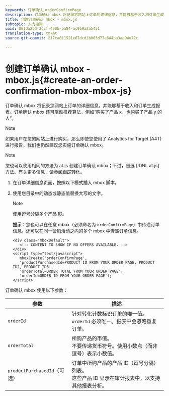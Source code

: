 ```yaml
---
keywords: 订单确认;orderConfirmPage
description: 订单确认 mbox 将记录您网站上订单的详细信息，并能够基于收入和订单生成报表。订单确认 mbox 还可驱动推荐算法，例如“购买了产品 x，也购买了产品 y 的人”。
title: 创建订单确认 mbox - mbox.js
subtopic: 入门指南
uuid: 001da2bd-2ccf-490b-ba84-ac9b9a2a5451
translation-type: tm+mt
source-git-commit: 217ca811521e67dcd1b063d77a644ba3ae94a72c

---
```



# 创建订单确认 mbox - mbox.js{#create-an-order-confirmation-mbox-mbox-js}

订单确认 mbox 将记录您网站上订单的详细信息，并能够基于收入和订单生成报表。订单确认 mbox 还可驱动推荐算法，例如“购买了产品 x，也购买了产品 y 的人”。

>[!NOTE]
>
>如果用户在您的网站上进行购买，那么即使您使用了 Analytics for Target (A4T) 进行报告，我们也仍然建议您实施订单确认 mbox。

>[!NOTE]
>
>您也可以使用相同的方法为 at.js 创建订单确认 mbox；不过，首选 [!DNL at.js] 方法。有关更多信息，请参阅[跟踪转化](../../../c-implementing-target/c-implementing-target-for-client-side-web/how-to-deployatjs/implementing-target-without-a-tag-manager.md#task_E85D2F64FEB84201A594F2288FABF053)。

1. 在订单详细信息页面，按照以下模式插入 mbox 脚本。
1. 使用您目录中的动态或静态值替换大写的文字。

   >[!NOTE]
   >
   >使用逗号分隔多个产品 ID。

   **提示：**&#x200B;您也可以在任意 mbox（必须命名为 `orderConfirmPage`）中传递订单信息。还可以在同一营销活动之内的多个 mbox 中传递订单信息。

   ```
   <div class="mboxDefault"> 
      <!-- CONTENT TO SHOW IF NO OFFERS AVAILABLE. --> 
   </div> 
   <script type="text/javascript">    
      mboxCreate('orderConfirmPage', 
      'productPurchasedId=PRODUCT ID FROM YOUR ORDER PAGE, PRODUCT ID2, PRODUCT ID3', 
      'orderTotal=ORDER TOTAL FROM YOUR ORDER PAGE', 
      'orderId=ORDER ID FROM YOUR ORDER PAGE'); 
   </script> 
   ```

订单确认 mbox 使用以下参数：

| 参数 | 描述 |
|--- |--- |
| `orderId` | 针对转化计数标识订单的唯一值。<br>`orderId` 必须唯一。报表中会忽略重复订单。 |
| `orderTotal` | 所购产品的币值。<br>不要传递货币符号。使用小数点（而非逗号）表示小数值。 |
| `productPurchasedId`（可选） | 订单中所购产品的产品 ID（逗号分隔）列表。<br>这些产品 ID 显示在审计报表中，以支持其他报表分析。 |